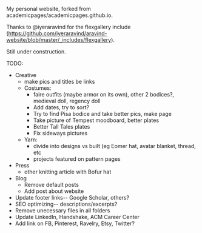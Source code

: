 My personal website, forked from academicpages/academicpages.github.io.

Thanks to @iyeraravind for the flexgallery include (https://github.com/iyeraravind/aravind-website/blob/master/_includes/flexgallery).

Still under construction.

TODO:
* Creative
  * make pics and titles be links
  * Costumes: 
    * faire outfits (maybe armor on its own), other 2 bodices?, medieval doll, regency doll
    * Add dates, try to sort?
    * Try to find Pisa bodice and take better pics, make page
    * Take picture of Tempest moodboard, better plates
    * Better Tall Tales plates
    * Fix sideways pictures
  * Yarn: 
    * divide into designs vs built (eg Eomer hat, avatar blanket, thread, etc
    * projects featured on pattern pages
* Press
  * other knitting article with Bofur hat
* Blog
  * Remove default posts
  * Add post about website
* Update footer links-- Google Scholar, others?
* SEO optimizing-- descriptions/excerpts?
* Remove unecessary files in all folders
* Update LinkedIn, Handshake, ACM Career Center
* Add link on FB, Pinterest, Ravelry, Etsy, Twitter?